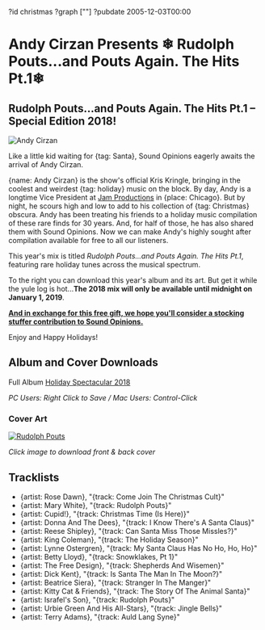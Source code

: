 ?id christmas
?graph [""]
?pubdate 2005-12-03T00:00

#  **Andy Cirzan Presents** ❄ Rudolph Pouts...and Pouts Again. The Hits Pt.1❄

## Rudolph Pouts...and Pouts Again. The Hits Pt.1 – Special Edition 2018!

![Andy Cirzan](https://static.soundopinions.org/christmas/cirzan%2018.jpg)

Like a little kid waiting for {tag: Santa}, Sound Opinions eagerly awaits the arrival of Andy Cirzan.

{name: Andy Cirzan} is the show's official Kris Kringle, bringing in the coolest and weirdest {tag: holiday} music on the block. By day, Andy is a longtime Vice President at [Jam Productions](http://jamusa.com/) in {place: Chicago}. But by night, he scours high and low to add to his collection of {tag: Christmas} obscura. Andy has been treating his friends to a holiday music compilation of these rare finds for 30 years. And, for half of those, he has also shared them with Sound Opinions. Now we can make Andy's highly sought after compilation available for free to all our listeners.

This year's mix is titled *Rudolph Pouts...and Pouts Again. The Hits Pt.1*, featuring rare holiday tunes across the musical spectrum.

To the right you can download this year's album and its art. But get it while the yule log is hot...**The 2018 mix will only be available until midnight on January 1, 2019**.

[**And in exchange for this free gift, we hope you'll consider a stocking stuffer contribution to Sound Opinions.**](http://soundopinions.org/support) 

Enjoy and Happy Holidays!

## Album and Cover Downloads
Full Album
[Holiday Spectacular 2018](http://wbez.podcast.streamguys1.com/_no_ads/2018_rudolph_pouts_and_pouts_again.zip)

*PC Users: Right Click to Save / Mac Users: Control-Click*

### Cover Art
[![Rudolph Pouts](https://static.soundopinions.org/christmas/FRONT%20COVER%20TEMPLATE_2018.png)](https://static.soundopinions.org/christmas/2018%20Christmas.zip)

*Click image to download front & back cover*


## Tracklists

- {artist: Rose Dawn}, "{track: Come Join The Christmas Cult}"
- {artist: Mary White}, "{track: Rudolph Pouts}"
- {artist: Cupid!}, "{track: Christmas Time (Is Here)}"
- {artist: Donna And The Dees}, "{track: I Know There's A Santa Claus}"
- {artist: Reese Shipley}, "{track: Can Santa Miss Those Missles?}"
- {artist: King Coleman}, "{track: The Holiday Season}"
- {artist: Lynne Ostergren}, "{track: My Santa Claus Has No Ho, Ho, Ho}"
- {artist: Betty Lloyd}, "{track: Snowklakes, Pt 1}"
- {artist: The Free Design}, "{track: Shepherds And Wisemen}"
- {artist: Dick Kent}, "{track: Is Santa The Man In The Moon?}"
- {artist: Beatrice Siera}, "{track: Stranger In The Manger}"
- {artist: Kitty Cat & Friends}, "{track: The Story Of The Animal Santa}"
- {artist: Israfel's Son}, "{track: Rudolph Pouts}"
- {artist: Urbie Green And His All-Stars}, "{track: Jingle Bells}"
- {artist: Terry Adams}, "{track: Auld Lang Syne}"


